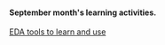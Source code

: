 #### September month's learning activities. 

[EDA tools to learn and use](https://github.com/dicdesign/ieeeMentorshipHyd/blob/main/internshipRoadmap/3%20cover%20in%20september/tools%20to%20use.txt)
